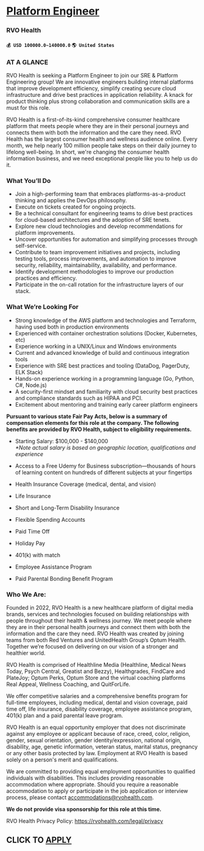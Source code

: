 # [Platform Engineer](https://www.remotewlb.com/apply/platform-engineer-89209)  
### RVO Health  
#### `💰 USD 100000.0~140000.0` `🌎 United States`  

### AT A GLANCE

RVO Health is seeking a Platform Engineer to join our SRE & Platform Engineering group! We are innovative engineers building internal platforms that improve development efficiency, simplify creating secure cloud infrastructure and drive best practices in application reliability. A knack for product thinking plus strong collaboration and communication skills are a must for this role.

RVO Health is a first-of-its-kind comprehensive consumer healthcare platform that meets people where they are in their personal journeys and connects them with both the information and the care they need. RVO Health has the largest consumer health and wellness audience online. Every month, we help nearly 100 million people take steps on their daily journey to lifelong well-being. In short, we're changing the consumer health information business, and we need exceptional people like you to help us do it.

### What You’ll Do

  * Join a high-performing team that embraces platforms-as-a-product thinking and applies the DevOps philosophy.
  * Execute on tickets created for ongoing projects.
  * Be a technical consultant for engineering teams to drive best practices for cloud-based architectures and the adoption of SRE tenets.
  * Explore new cloud technologies and develop recommendations for platform improvements.
  * Uncover opportunities for automation and simplifying processes through self-service.
  * Contribute to team improvement initiatives and projects, including testing tools, process improvements, and automation to improve security, reliability, maintainability, availability, and performance.
  * Identify development methodologies to improve our production practices and efficiency.
  * Participate in the on-call rotation for the infrastructure layers of our stack.

### What We’re Looking For

  * Strong knowledge of the AWS platform and technologies and Terraform, having used both in production environments
  * Experienced with container orchestration solutions (Docker, Kubernetes, etc)
  * Experience working in a UNIX/Linux and Windows environments
  * Current and advanced knowledge of build and continuous integration tools
  * Experience with SRE best practices and tooling (DataDog, PagerDuty, ELK Stack)
  * Hands-on experience working in a programming language (Go, Python, C#, Node.js)
  * A security-first mindset and familiarity with cloud security best practices and compliance standards such as HIPAA and PCI.
  * Excitement about mentoring and training early career platform engineers

 **Pursuant to various state Fair Pay Acts, below is a summary of compensation elements for this role at the company. The following benefits are provided by RVO Health, subject to eligibility requirements.**

  * Starting Salary: $100,000 - $140,000  
 _*Note actual salary is based on geographic location, qualifications and experience_

  * Access to a Free Udemy for Business subscription—thousands of hours of learning content on hundreds of different subjects at your fingertips
  * Health Insurance Coverage (medical, dental, and vision)
  * Life Insurance
  * Short and Long-Term Disability Insurance
  * Flexible Spending Accounts
  * Paid Time Off
  * Holiday Pay
  * 401(k) with match
  * Employee Assistance Program
  * Paid Parental Bonding Benefit Program

### Who We Are:

Founded in 2022, RVO Health is a new healthcare platform of digital media brands, services and technologies focused on building relationships with people throughout their health & wellness journey. We meet people where they are in their personal health journeys and connect them with both the information and the care they need. RVO Health was created by joining teams from both Red Ventures and UnitedHealth Group’s Optum Health. Together we’re focused on delivering on our vision of a stronger and healthier world.

RVO Health is comprised of Healthline Media (Healthline, Medical News Today, Psych Central, Greatist and Bezzy), Healthgrades, FindCare and PlateJoy; Optum Perks, Optum Store and the virtual coaching platforms Real Appeal, Wellness Coaching, and QuitForLife.

We offer competitive salaries and a comprehensive benefits program for full-time employees, including medical, dental and vision coverage, paid time off, life insurance, disability coverage, employee assistance program, 401(k) plan and a paid parental leave program.

RVO Health is an equal opportunity employer that does not discriminate against any employee or applicant because of race, creed, color, religion, gender, sexual orientation, gender identity/expression, national origin, disability, age, genetic information, veteran status, marital status, pregnancy or any other basis protected by law. Employment at RVO Health is based solely on a person's merit and qualifications.

We are committed to providing equal employment opportunities to qualified individuals with disabilities. This includes providing reasonable accommodation where appropriate. Should you require a reasonable accommodation to apply or participate in the job application or interview process, please contact accommodations@rvohealth.com.

 **We do not provide visa sponsorship for this role at this time.**

RVO Health Privacy Policy: https://rvohealth.com/legal/privacy

  
## CLICK TO [APPLY](https://www.remotewlb.com/apply/platform-engineer-89209)

